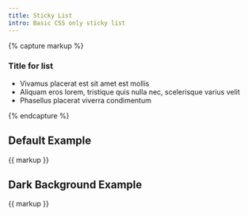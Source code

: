 ```yaml
---
title: Sticky List
intro: Basic CSS only sticky list
---
```


{% capture markup %}
  <div class="sticky-list">
    <h3 class="sticky-list__title h3">
      Title for list
    </h3>
    <ul>
      <li>Vivamus placerat est sit amet est mollis</li>
      <li>Aliquam eros lorem, tristique quis nulla nec, scelerisque varius velit</li>
      <li>Phasellus placerat viverra condimentum
      </li>
    </ul>
  </div>
{% endcapture %}

<h2 class="h2">Default Example</h2>

<div class="background-light theme-light">
  {{ markup }}
</div>

<h2 class="h2">Dark Background Example</h2>

<div class="background-dark theme-dark">
  {{ markup }}
</div>
